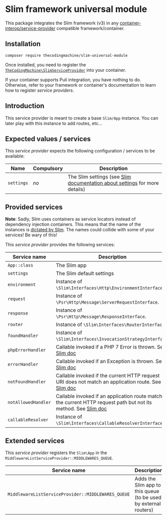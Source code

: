 # Slim framework universal module

This package integrates the Slim framework (v3) in any [container-interop/service-provider](https://github.com/container-interop/service-provider) compatible framework/container.

## Installation

```
composer require thecodingmachine/slim-universal-module
```

Once installed, you need to register the [`TheCodingMachine\SlimServiceProvider`](src/SlimServiceProvider.php) into your container.

If your container supports Puli integration, you have nothing to do. Otherwise, refer to your framework or container's documentation to learn how to register *service providers*.

## Introduction

This service provider is meant to create a base `Slim/App` instance.
You can later play with this instance to add routes, etc...

## Expected values / services

This *service provider* expects the following configuration / services to be available:

| Name            | Compulsory | Description                            |
|-----------------|------------|----------------------------------------|
| `settings`       | *no*       | The Slim settings (see [Slim documentation about settings](http://www.slimframework.com/docs/objects/application.html#application-configuration) for more details) |


## Provided services

**Note**: Sadly, Slim uses containers as service locators instead of dependency injection containers. This means that the name of the instances is [dictated by Slim](http://www.slimframework.com/docs/concepts/di.html). The names could collide with some of your services! Be wary of this!

This *service provider* provides the following services:

| Service name                | Description                          |
|-----------------------------|--------------------------------------|
| `App::class`  | The Slim app   |
| `settings`  | The Slim default settings   |
| `environment`  |  Instance of `\Slim\Interfaces\Http\EnvironmentInterface`.  |
| `request`  |  Instance of `\Psr\Http\Message\ServerRequestInterface`.  |
| `response`  | Instance of `\Psr\Http\Message\ResponseInterface`.   |
| `router`  |  Instance of `\Slim\Interfaces\RouterInterface`.  |
| `foundHandler`  | Instance of `\Slim\Interfaces\InvocationStrategyInterface`.   |
| `phpErrorHandler`  | Callable invoked if a PHP 7 Error is thrown. See [Slim doc](http://www.slimframework.com/docs/concepts/di.html)   |
| `errorHandler`  | Callable invoked if an Exception is thrown. See [Slim doc](http://www.slimframework.com/docs/concepts/di.html)   |
| `notFoundHandler`  | Callable invoked if the current HTTP request URI does not match an application route. See [Slim doc](http://www.slimframework.com/docs/concepts/di.html)  |
| `notAllowedHandler`  | Callable invoked if an application route matches the current HTTP request path but not its method. See [Slim doc](http://www.slimframework.com/docs/concepts/di.html)   |
| `callableResolver`  |  Instance of `\Slim\Interfaces\CallableResolverInterface`. |


## Extended services

This *service provider* registers the `Slim\App` in the `MiddlewareListServiceProvider::MIDDLEWARES_QUEUE`.

| Service name                | Description                          |
|-----------------------------|--------------------------------------|
| `MiddlewareListServiceProvider::MIDDLEWARES_QUEUE`  | Adds the Slim app to this queue (to be used by external routers)  |
